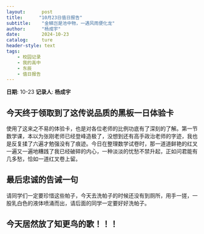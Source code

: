 ```yaml
---
layout:      post
title:      "10月23日值日报告"
subtitle:    "金鳞岂是池中物，一遇风雨便化龙"
author:      "杨成宇"
date:        2024-10-23
catalog:     ture
header-style: text
tags: 
    - 校园记录
    - 我的高中
    - 东辰
    - 值日报告
---
```


**日期**: 10-23
**记录人**: **杨成宇**

## 今天终于领取到了这传说品质的黑板一日体验卡

使用了这来之不易的体验卡，也是对各位老师的比例功底有了深刻的了解。第一节数学课，本以为张刚老师已经登峰造极了，没想到还有高手政治老师的字迹，我也是反复揉了六遍才勉强没有了痕迹。今日在整理数学试卷时，那一道道鲜艳的红叉一遍又一遍地糟践了我已经破碎的内心，一种淡淡的忧愁不禁升起，正如问君能有几多愁，恰如一道红叉卷上留。

## 最后忠诚的告诫一句

请同学们一定要珍惜这些帕子，今天去洗帕子的时候还没有到厕所，用手一搓，一股乳白色的液体喷涌而出，请后面的同学一定要好好洗帕子。

## 今天居然放了知更鸟的歌！！！

